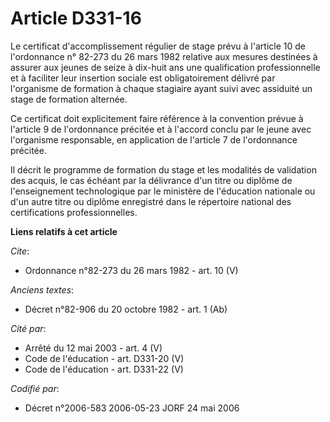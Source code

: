 # Article D331-16

Le certificat d'accomplissement régulier de stage prévu à l'article 10 de l'ordonnance n° 82-273 du 26 mars 1982 relative aux
mesures destinées à assurer aux jeunes de seize à dix-huit ans une qualification professionnelle et à faciliter leur
insertion sociale est obligatoirement délivré par l'organisme de formation à chaque stagiaire ayant suivi avec assiduité un
stage de formation alternée. 

Ce certificat doit explicitement faire référence à la convention prévue à l'article 9 de l'ordonnance précitée et à l'accord
conclu par le jeune avec l'organisme responsable, en application de l'article 7 de l'ordonnance précitée. 

Il décrit le programme de formation du stage et les modalités de validation des acquis, le cas échéant par la délivrance d'un
titre ou diplôme de l'enseignement technologique par le ministère de l'éducation nationale ou d'un autre titre ou diplôme
enregistré dans le répertoire national des certifications professionnelles.

**Liens relatifs à cet article**

_Cite_:

  - Ordonnance n°82-273 du 26 mars 1982 - art. 10 (V)

_Anciens textes_:

  - Décret n°82-906 du 20 octobre 1982 - art. 1 (Ab)

_Cité par_:

  - Arrêté du 12 mai 2003 - art. 4 (V)
  - Code de l'éducation - art. D331-20 (V)
  - Code de l'éducation - art. D331-22 (V)

_Codifié par_:

  - Décret n°2006-583 2006-05-23 JORF 24 mai 2006
